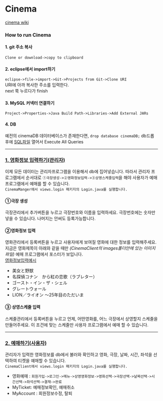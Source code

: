 # Cinema

[cinema wiki](https://github.com/UiyoungSeo/Cinema/wiki)
### How to run Cinema
#### 1. git 주소 복사
`Clone or download->copy to clipboard`

#### 2. eclipse에서 import하기
`eclipse->file->import->Git->Projects from Git->Clone URI`   
URI에 아까 복사한 주소를 입력한다.   
next 쭉 누르다가 finish

#### 3. MySQL 커넥터 연결하기
`Project->Properties->Java Build Path->Libraries->Add External JARs`

#### 4. DB
예전의 cinemaDB 데이터베이스가 존재한다면, `drop database cinemaDB;` db드롭 후에 
[SQL파일](https://github.com/UiyoungSeo/Cinema/blob/master/cinemaDB_create.sql) 열어서 Execute All Queries


---


### [1. 영화정보 입력하기(관리자)](https://github.com/UiyoungSeo/Cinema/tree/master/CinemaManager)

이제 모든 데이터는 관리자프로그램을 이용해서 db에 집어넣습니다. 따라서 관리자 프로그램에서 순서대로 `①극장생성->②영화정보입력->③상영스케줄입력`을 해야 사용자가 예매프로그램에서 예매를 할 수 있습니다.     
`CinemaManger에서 views.login 패키지의 Login.java를 실행합니다.`
#### ①극장 생성
극장관리에서 추가버튼을 누르고 극장번호와 이름을 입력하세요. 극장번호에는 숫자만 넣을 수 있습니다. 나머지는 안써도 등록가능합니다.

#### ②영화정보 입력
영화관리에서 등록버튼을 누르고 사용자에게 보여질 영화에 대한 정보를 입력해주세요.    
지금은 영화제목이 아래와 같을 때만 *(CinemaClient의 images폴더안에 있는 이미지파일)* 예매 프로그램에서 포스터가 보입니다.     
[영화정보입력예시](https://github.com/UiyoungSeo/Cinema/blob/master/CinemaManager/InsertMovieExample.md)
- 美女と野獣
- 名探偵コナン　から紅の恋歌（ラブレター）
- ゴースト・イン・ザ・シェル
- グレートウォール
- LION／ライオン ～25年目のただいま



#### ③ 상영스케줄 입력
스케줄관리에서 등록버튼을 누르고 언제, 어떤영화를, 어느 극장에서 상영할지 스케줄을 만들어주세요. 이 조건에 맞는 스케줄만 사용자 프로그램에서 예매 할 수 있습니다.

---

### [2. 예매하기(사용자)](https://github.com/UiyoungSeo/Cinema/tree/master/CinemaClient)

관리자가 입력한 영화정보를 db에서 불러와 확인하고 영화, 극장, 날짜, 시간, 좌석을 선택하여 티켓을 예매할 수 있습니다.    
 `CinemaClient에서 views.login 패키지의 Login.java를 실행합니다.`   
- 영화예매 : `회원가입->로그인->메뉴->상영영화정보->영화선택->극장선택->날짜선택->시간선택->좌석선택->결재->완료`
- MyTicket: 예매정보확인, 예매취소
- MyAccount : 회원정보수정, 탈퇴
